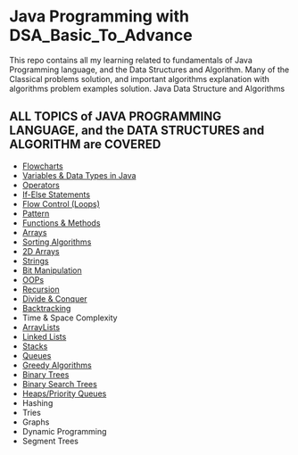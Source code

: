 # Java Programming with DSA_Basic_To_Advance
This repo contains all my learning related to fundamentals of Java Programming language, and the Data Structures and Algorithm. Many of the Classical problems solution, and important algorithms explanation with algorithms problem examples solution. Java Data Structure and Algorithms

## ALL TOPICS of JAVA PROGRAMMING LANGUAGE, and the DATA STRUCTURES and ALGORITHM are COVERED
- [Flowcharts](https://github.com/isinghabhishek/java_dsa-basic-to-advance/tree/master/01%20Flowcharts) 
- [Variables & Data Types in Java](https://github.com/isinghabhishek/java_dsa-basic-to-advance/tree/master/02%20Variables%20%26%20Data%20Types)
- [Operators](https://github.com/isinghabhishek/java_dsa-basic-to-advance/tree/master/03%20Operators)
- [If-Else Statements](https://github.com/isinghabhishek/java_dsa-basic-to-advance/tree/master/04%20If%20Else%20Stmt)
- [Flow Control (Loops)](https://github.com/isinghabhishek/java_dsa-basic-to-advance/tree/master/05%20Flow%20Control(Loops))
- [Pattern](https://github.com/isinghabhishek/java_dsa-basic-to-advance/tree/master/06%20Patterns)
- [Functions & Methods](https://github.com/isinghabhishek/java_dsa-basic-to-advance/tree/master/07%20Function%26Methods)
- [Arrays](https://github.com/isinghabhishek/java_dsa-basic-to-advance/tree/master/08%20Arrays)
- [Sorting Algorithms](https://github.com/isinghabhishek/java_dsa-basic-to-advance/tree/master/09%20Sorting%20Algorithms)
- [2D Arrays](https://github.com/isinghabhishek/java_dsa-basic-to-advance/tree/master/10%202D-Arrays)
- [Strings](https://github.com/isinghabhishek/java_dsa-basic-to-advance/tree/master/11%20Strings)
- [Bit Manipulation](https://github.com/isinghabhishek/java_dsa-basic-to-advance/tree/master/12%20Bit%20Manipulation)
- [OOPs](https://github.com/isinghabhishek/java_dsa-basic-to-advance/tree/master/13%20Oops)
- [Recursion](https://github.com/isinghabhishek/java_dsa-basic-to-advance/tree/master/14%20Recursion)
- [Divide & Conquer](https://github.com/isinghabhishek/java_dsa-basic-to-advance/tree/master/15%20Divide%26Conquer)
- [Backtracking](https://github.com/isinghabhishek/java_dsa-basic-to-advance/tree/master/16%20BackTracking)
- Time & Space Complexity
- [ArrayLists](https://github.com/isinghabhishek/java_dsa-basic-to-advance/tree/master/18%20ArrayLists)
- [Linked Lists](https://github.com/isinghabhishek/java_dsa-basic-to-advance/tree/master/19%20LinkedLists)
- [Stacks](https://github.com/isinghabhishek/java_dsa-basic-to-advance/tree/master/20%20Stacks) 
- [Queues](https://github.com/isinghabhishek/java_dsa-basic-to-advance/tree/master/21%20Queues)
- [Greedy Algorithms](https://github.com/isinghabhishek/java_dsa-basic-to-advance/tree/master/22%20Greedy%20Algorithms)
- [Binary Trees](https://github.com/isinghabhishek/java_dsa-basic-to-advance/tree/master/23%20Binary%20Trees)
- [Binary Search Trees](https://github.com/isinghabhishek/java_dsa-basic-to-advance/tree/master/24%20Binary%20Search%20Trees)
- [Heaps/Priority Queues](https://github.com/isinghabhishek/java_dsa-basic-to-advance/tree/master/25%20Heaps)
- Hashing 
- Tries
- Graphs
- Dynamic Programming
- Segment Trees
